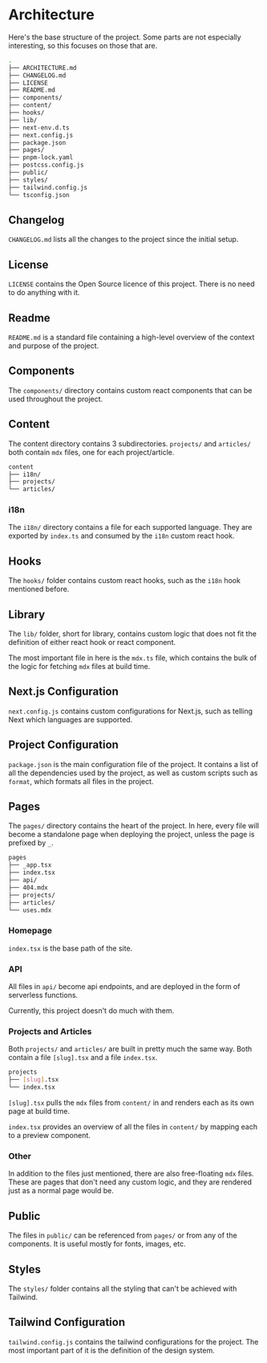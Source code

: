 # Architecture

Here's the base structure of the project. Some parts are not especially interesting, so this focuses on those that are.

```sh
.
├── ARCHITECTURE.md
├── CHANGELOG.md
├── LICENSE
├── README.md
├── components/
├── content/
├── hooks/
├── lib/
├── next-env.d.ts
├── next.config.js
├── package.json
├── pages/
├── pnpm-lock.yaml
├── postcss.config.js
├── public/
├── styles/
├── tailwind.config.js
└── tsconfig.json
```

## Changelog

`CHANGELOG.md` lists all the changes to the project since the initial setup.

## License

`LICENSE` contains the Open Source licence of this project. There is no need to do anything with it.

## Readme

`README.md` is a standard file containing a high-level overview of the context and purpose of the project.

## Components

The `components/` directory contains custom react components that can be used throughout the project.

## Content

The content directory contains 3 subdirectories. `projects/` and `articles/` both contain `mdx` files, one for each project/article.

```sh
content
├── i18n/
├── projects/
└── articles/
```

### i18n

The `i18n/` directory contains a file for each supported language. They are exported by `index.ts` and consumed by the `i18n` custom react hook.

## Hooks

The `hooks/` folder contains custom react hooks, such as the `i18n` hook mentioned before.

## Library

The `lib/` folder, short for library, contains custom logic that does not fit the definition of either react hook or react component.

The most important file in here is the `mdx.ts` file, which contains the bulk of the logic for fetching `mdx` files at build time.

## Next.js Configuration

`next.config.js` contains custom configurations for Next.js, such as telling Next which languages are supported.

## Project Configuration

`package.json` is the main configuration file of the project. It contains a list of all the dependencies used by the project, as well as custom scripts such as `format`, which formats all files in the project.

## Pages

The `pages/` directory contains the heart of the project. In here, every file will become a standalone page when deploying the project, unless the page is prefixed by `_`.

```sh
pages
├── _app.tsx
├── index.tsx
├── api/
├── 404.mdx
├── projects/
├── articles/
└── uses.mdx
```

### Homepage

`index.tsx` is the base path of the site.

### API

All files in `api/` become api endpoints, and are deployed in the form of serverless functions.

Currently, this project doesn't do much with them.

### Projects and Articles

Both `projects/` and `articles/` are built in pretty much the same way. Both contain a file `[slug].tsx` and a file `index.tsx`.

```sh
projects
├── [slug].tsx
└── index.tsx
```

`[slug].tsx` pulls the `mdx` files from `content/` in and renders each as its own page at build time.

`index.tsx` provides an overview of all the files in `content/` by mapping each to a preview component.

### Other

In addition to the files just mentioned, there are also free-floating `mdx` files. These are pages that don't need any custom logic, and they are rendered just as a normal page would be.

## Public

The files in `public/` can be referenced from `pages/` or from any of the components. It is useful mostly for fonts, images, etc.

## Styles

The `styles/` folder contains all the styling that can't be achieved with Tailwind.

## Tailwind Configuration

`tailwind.config.js` contains the tailwind configurations for the project. The most important part of it is the definition of the design system.
